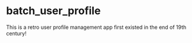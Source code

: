 # batch_user_profile
This is a retro user profile management app first existed in the end of 19th century!
